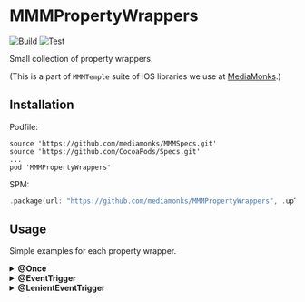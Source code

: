 # MMMPropertyWrappers

[![Build](https://github.com/mediamonks/MMMPropertyWrappers/workflows/Build/badge.svg)](https://github.com/mediamonks/MMMPropertyWrappers/actions?query=workflow%3ABuild)
[![Test](https://github.com/mediamonks/MMMPropertyWrappers/workflows/Test/badge.svg)](https://github.com/mediamonks/MMMPropertyWrappers/actions?query=workflow%3ATest)

Small collection of property wrappers.

(This is a part of `MMMTemple` suite of iOS libraries we use at [MediaMonks](https://www.mediamonks.com/).)

## Installation

Podfile:

```
source 'https://github.com/mediamonks/MMMSpecs.git'
source 'https://github.com/CocoaPods/Specs.git'
...
pod 'MMMPropertyWrappers'
```

SPM:
```swift
.package(url: "https://github.com/mediamonks/MMMPropertyWrappers", .upToNextMajor(from: "0.1"))
```

## Usage

Simple examples for each property wrapper.

<details><summary><strong>@Once</strong></summary>
<p>

A wrapper that allows to set a value only once after setting the initial value. This comes in useful in instances where you want to freeze the value after configuring it.

For instance on configuration object, where you want to assign a default value, but give the user the ability to alter this value in a configuration callback.

```swift
class Config {
    @Once var myValue: Bool = false
    @Once var otherValue: Bool = false

    init(_ config: (Config) -> Void) {
        config(self)
    }
}

// At call site
let config = Config {
    $0.myValue = true
}
```

Now `config.myValue` is 'frozen', if you try setting it afterwards it will throw an `assertionFailure`. However, `config.otherValue` is still open, since the user decided not to alter that value, so it's wise to call `.freeze()` after your configuration block.

```swift
init(_ config: (Config) -> Void) {
    config(self)

    _myValue.freeze()
    _otherValue.freeze()
}
```

</p>
</details>

<details><summary><strong>@EventTrigger</strong></summary>
<p>

A wrapper that will trigger a `SimpleEvent` or `LazySimpleEvent`, e.g. `AnySimpleEvent` when the value changes. The value should conform to 	`Equatable`, and the enclosing class to `EventTriggerable`.

This removes a lot of boilerplate code, going from:

```swift
protocol ViewModel {

	var foo: String { get }
	var bar: String { get }

	var didChange: SimpleEventObservable { get }
}

class DefaultViewModel: ViewModel {

	public private(set) var foo: String {
		didSet {
			_didChange.trigger(if: foo != oldValue)
		}
	}

	public private(set) var bar: String {
		didSet {
			_didChange.trigger(if: bar != oldValue)
		}
	}

	private let _didChange = SimpleEvent()
	public var didChange: SimpleEventObservable { _didChange }
}
```

To:
```
class DefaultViewModel: ViewModel, EventTriggerable {

	@EventTrigger public private(set) var foo: String
	@EventTrigger public private(set) var bar: String

	private let _didChange = SimpleEvent()
	public var didChange: SimpleEventObservable { _didChange }
}
```

Every time `foo` or `bar` is set, and the `value != oldValue`, the `_didChange` event will trigger.

If your property does not conform to `Equatable`, you could use `@LenientEventTrigger`.

</p>
</details>

<details><summary><strong>@LenientEventTrigger</strong></summary>
<p>

Same as `@EventTrigger`, but without requiring to conform to `Equatable`, this will trigger every time the value hits `didSet`.
</p>
</details>
